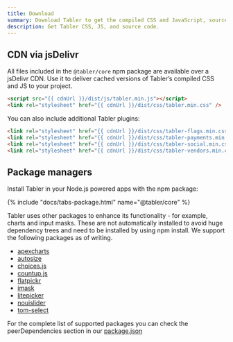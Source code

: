 ```yaml
---
title: Download
summary: Download Tabler to get the compiled CSS and JavaScript, source code, or include it with your favorite package managers like npm, yarn and more.
description: Get Tabler CSS, JS, and source code.
---
```


## CDN via jsDelivr

All files included in the `@tabler/core` npm package are available over a jsDelivr CDN. Use it to deliver cached versions of Tabler’s compiled CSS and JS to your project.

```html
<script src="{{ cdnUrl }}/dist/js/tabler.min.js"></script>
<link rel="stylesheet" href="{{ cdnUrl }}/dist/css/tabler.min.css" />
```

You can also include additional Tabler plugins:

```html
<link rel="stylesheet" href="{{ cdnUrl }}/dist/css/tabler-flags.min.css" />
<link rel="stylesheet" href="{{ cdnUrl }}/dist/css/tabler-payments.min.css" />
<link rel="stylesheet" href="{{ cdnUrl }}/dist/css/tabler-social.min.css" />
<link rel="stylesheet" href="{{ cdnUrl }}/dist/css/tabler-vendors.min.css" />
```

## Package managers

Install Tabler in your Node.js powered apps with the npm package:

{% include "docs/tabs-package.html" name="@tabler/core" %}

Tabler uses other packages to enhance its functionality - for example, charts and input masks. These are not automatically installed to avoid huge
dependency trees and need to be installed by using npm install. We support the following packages as of writing.

- [apexcharts](https://apexcharts.com/)
- [autosize](http://www.jacklmoore.com/autosize/)
- [choices.js](https://github.com/Choices-js/Choices)
- [countup.js](https://inorganik.github.io/countUp.js/)
- [flatpickr](https://flatpickr.js.org/)
- [imask](https://imask.js.org/)
- [litepicker](https://litepicker.com/)
- [nouislider](https://refreshless.com/nouislider/)
- [tom-select](https://tom-select.js.org/)

For the complete list of supported packages you can check the peerDependencies section in our [package.json](https://github.com/tabler/tabler/blob/dev/package.json)